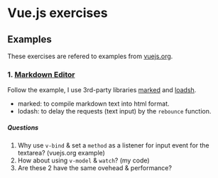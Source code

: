 # Vue.js exercises

## Examples
These exercises are refered to examples from [vuejs.org](https://vuejs.org).
### 1. [Markdown Editor](https://vuejs.org/v2/examples/index.html)
Follow the example, I use 3rd-party libraries [marked](https://github.com/chjj/marked) and [loadsh](https://lodash.com/).
- marked: to compile markdown text into html format.
- lodash: to delay the requests (text input) by the `rebounce` function.

##### Questions
1. Why use `v-bind` & set a `method` as a listener for input event for the textarea? (vuejs.org example)
1. How about using `v-model` & `watch`? (my code)
1. Are these 2 have the same ovehead & performance?

